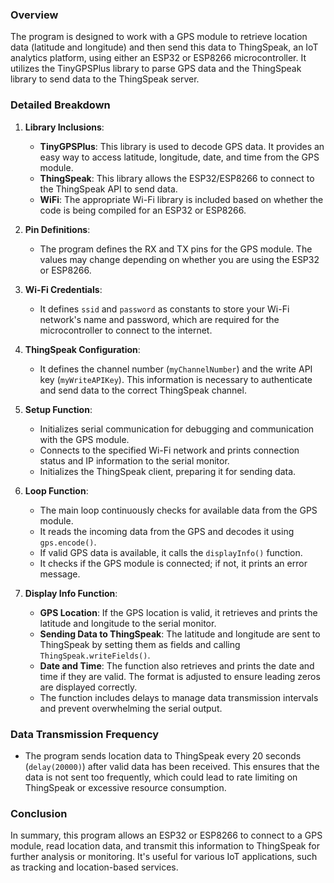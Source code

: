 
### Overview
The program is designed to work with a GPS module to retrieve location data (latitude and longitude) and then send this data to ThingSpeak, an IoT analytics platform, using either an ESP32 or ESP8266 microcontroller. It utilizes the TinyGPSPlus library to parse GPS data and the ThingSpeak library to send data to the ThingSpeak server.

### Detailed Breakdown

1. **Library Inclusions**:
   - **TinyGPSPlus**: This library is used to decode GPS data. It provides an easy way to access latitude, longitude, date, and time from the GPS module.
   - **ThingSpeak**: This library allows the ESP32/ESP8266 to connect to the ThingSpeak API to send data.
   - **WiFi**: The appropriate Wi-Fi library is included based on whether the code is being compiled for an ESP32 or ESP8266.

2. **Pin Definitions**:
   - The program defines the RX and TX pins for the GPS module. The values may change depending on whether you are using the ESP32 or ESP8266.

3. **Wi-Fi Credentials**:
   - It defines `ssid` and `password` as constants to store your Wi-Fi network's name and password, which are required for the microcontroller to connect to the internet.

4. **ThingSpeak Configuration**:
   - It defines the channel number (`myChannelNumber`) and the write API key (`myWriteAPIKey`). This information is necessary to authenticate and send data to the correct ThingSpeak channel.

5. **Setup Function**:
   - Initializes serial communication for debugging and communication with the GPS module.
   - Connects to the specified Wi-Fi network and prints connection status and IP information to the serial monitor.
   - Initializes the ThingSpeak client, preparing it for sending data.

6. **Loop Function**:
   - The main loop continuously checks for available data from the GPS module. 
   - It reads the incoming data from the GPS and decodes it using `gps.encode()`.
   - If valid GPS data is available, it calls the `displayInfo()` function.
   - It checks if the GPS module is connected; if not, it prints an error message.

7. **Display Info Function**:
   - **GPS Location**: If the GPS location is valid, it retrieves and prints the latitude and longitude to the serial monitor.
   - **Sending Data to ThingSpeak**: The latitude and longitude are sent to ThingSpeak by setting them as fields and calling `ThingSpeak.writeFields()`.
   - **Date and Time**: The function also retrieves and prints the date and time if they are valid. The format is adjusted to ensure leading zeros are displayed correctly.
   - The function includes delays to manage data transmission intervals and prevent overwhelming the serial output.

### Data Transmission Frequency
- The program sends location data to ThingSpeak every 20 seconds (`delay(20000)`) after valid data has been received. This ensures that the data is not sent too frequently, which could lead to rate limiting on ThingSpeak or excessive resource consumption.

### Conclusion
In summary, this program allows an ESP32 or ESP8266 to connect to a GPS module, read location data, and transmit this information to ThingSpeak for further analysis or monitoring. It's useful for various IoT applications, such as tracking and location-based services.
